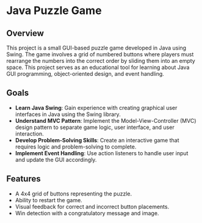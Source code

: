 # Java Puzzle Game

## Overview

This project is a small GUI-based puzzle game developed in Java using Swing. The game involves a grid of numbered buttons where players must rearrange the numbers into the correct order by sliding them into an empty space. This project serves as an educational tool for learning about Java GUI programming, object-oriented design, and event handling.

## Goals

- **Learn Java Swing**: Gain experience with creating graphical user interfaces in Java using the Swing library.
- **Understand MVC Pattern**: Implement the Model-View-Controller (MVC) design pattern to separate game logic, user interface, and user interaction.
- **Develop Problem-Solving Skills**: Create an interactive game that requires logic and problem-solving to complete.
- **Implement Event Handling**: Use action listeners to handle user input and update the GUI accordingly.

## Features

- A 4x4 grid of buttons representing the puzzle.
- Ability to restart the game.
- Visual feedback for correct and incorrect button placements.
- Win detection with a congratulatory message and image.